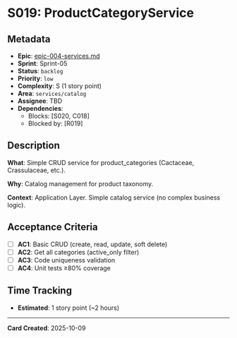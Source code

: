 # S019: ProductCategoryService

## Metadata
- **Epic**: [epic-004-services.md](../../02_epics/epic-004-services.md)
- **Sprint**: Sprint-05
- **Status**: `backlog`
- **Priority**: `low`
- **Complexity**: S (1 story point)
- **Area**: `services/catalog`
- **Assignee**: TBD
- **Dependencies**:
  - Blocks: [S020, C018]
  - Blocked by: [R019]

## Description

**What**: Simple CRUD service for product_categories (Cactaceae, Crassulaceae, etc.).

**Why**: Catalog management for product taxonomy.

**Context**: Application Layer. Simple catalog service (no complex business logic).

## Acceptance Criteria

- [ ] **AC1**: Basic CRUD (create, read, update, soft delete)
- [ ] **AC2**: Get all categories (active_only filter)
- [ ] **AC3**: Code uniqueness validation
- [ ] **AC4**: Unit tests ≥80% coverage

## Time Tracking
- **Estimated**: 1 story point (~2 hours)

---
**Card Created**: 2025-10-09
